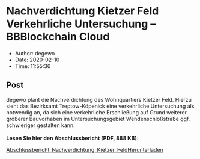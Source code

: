 # Nachverdichtung Kietzer Feld Verkehrliche Untersuchung &#8211; BBBlockchain Cloud

- Author: degewo
- Date: 2020-02-10
- Time: 11:55:36

## Post


<p>degewo plant die Nachverdichtung des Wohnquartiers Kietzer Feld. Hierzu sieht das Bezirksamt Treptow-Köpenick eine verkehrliche Untersuchung als notwendig an, da sich eine verkehrliche Erschließung auf Grund weiterer größerer Bauvorhaben im Untersuchungsgebiet Wendenschloßstraße ggf. schwieriger gestalten kann. <br><br><strong>Lesen Sie hier den Abschlussbericht (PDF, 888 KB): </strong></p>



<div class="wp-block-file"><a href="../wp-content/uploads/2020/02/A02_LK_Argus_-_Berlin_Kietzer_Feld_ergaenzende_Untersuchung_mit_Anlagen-1.pdf">Abschlussbericht_Nachverdichtung_Kietzer_Feld</a><a href="../wp-content/uploads/2020/02/A02_LK_Argus_-_Berlin_Kietzer_Feld_ergaenzende_Untersuchung_mit_Anlagen-1.pdf" class="wp-block-file__button" download>Herunterladen</a></div>
